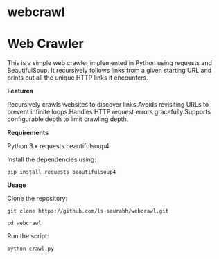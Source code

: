 # webcrawl

# Web Crawler

This is a simple web crawler implemented in Python using requests and BeautifulSoup. It recursively follows links from a given starting URL and prints out all the unique HTTP links it encounters.

**Features**

Recursively crawls websites to discover links.Avoids revisiting URLs to prevent infinite loops.Handles HTTP request errors gracefully.Supports configurable depth to limit crawling depth.

**Requirements**

Python 3.x
requests
beautifulsoup4


Install the dependencies using:

```
pip install requests beautifulsoup4
```

**Usage**

Clone the repository:
```
git clone https://github.com/ls-saurabh/webcrawl.git
```

```
cd webcrawl
```

Run the script:
 ```
python crawl.py
```